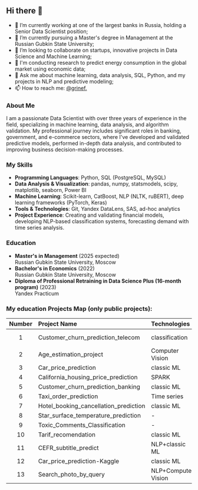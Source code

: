 ## Hi there 👋

- 🔭 I’m currently working at one of the largest banks in Russia, holding a Senior Data Scientist position;
- 🌱 I’m currently pursuing a Master's degree in Management at the Russian Gubkin State University;
- 👯 I’m looking to collaborate on startups, innovative projects in Data Science and Machine Learning;
- 🤔 I'm conducting research to predict energy consumption in the global market using economic data;
- 💬 Ask me about machine learning, data analysis, SQL, Python, and my projects in NLP and predictive modeling;
- 📫 How to reach me: [@grinef.](https://t.me/grinef)

### About Me
I am a passionate Data Scientist with over three years of experience in the field, specializing in machine learning, data analysis, and algorithm validation. My professional journey includes significant roles in banking, government, and e-commerce sectors, where I've developed and validated predictive models, performed in-depth data analysis, and contributed to improving business decision-making processes.

### My Skills
- **Programming Languages**: Python, SQL (PostgreSQL, MySQL)
- **Data Analysis & Visualization**: pandas, numpy, statsmodels, scipy, matplotlib, seaborn, Power BI
- **Machine Learning**: Scikit-learn, CatBoost, NLP (NLTK, ruBERT), deep learning frameworks (PyTorch, Keras)
- **Tools & Technologies**: Git, Yandex DataLens, SAS, ad-hoc analytics
- **Project Experience**: Creating and validating financial models, developing NLP-based classification systems, forecasting demand with time series analysis.

### Education
- **Master's in Management** (2025 expected)  
  Russian Gubkin State University, Moscow
- **Bachelor's in Economics** (2022)  
  Russian Gubkin State University, Moscow
- **Diploma of Professional Retraining in Data Science Plus (16-month program)** (2023)  
  Yandex Practicum

### My education Projects Map (only public projects):

|Number|Project Name|Technologies|Type|Stack|Result
|:-:|:-|:-|:-|:-|:-|
|1|Customer_churn_prediction_telecom|classification|sklearn, keras|-|-|
|2|Age_estimation_project|Computer Vision|-|-|-|
|3|Car_price_prediction|classic ML|-|-|-|
|4|California_housing_price_prediction|SPARK|-|-|-|
|5|Customer_churn_prediction_banking|classic ML|-|-|-|
|6|Taxi_order_prediction|Time series|-|-|-|
|7|Hotel_booking_cancellation_prediction|classic ML|-|-|-|
|8|Star_surface_temperature_prediction|-|DL|-|-|
|9|Toxic_Comments_Classification|-|NLP|-|-|
|10|Tarif_recomendation|classic ML|-|-|-|
|11|CEFR_subtitle_predict|NLP+classic ML|-|-|-|
|12|Car_price_prediction-Kaggle |classic ML|-|-|-|
|13|Search_photo_by_query|NLP+Computer Vision|-|-|-|




